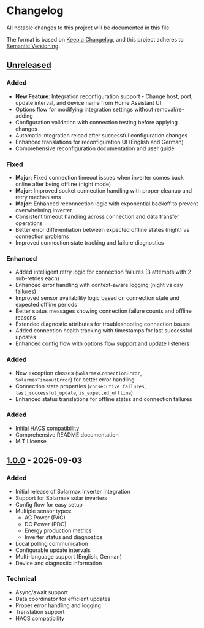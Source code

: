 # Changelog

All notable changes to this project will be documented in this file.

The format is based on [Keep a Changelog](https://keepachangelog.com/en/1.0.0/),
and this project adheres to [Semantic Versioning](https://semver.org/spec/v2.0.0.html).

## [Unreleased]

### Added
- **New Feature**: Integration reconfiguration support - Change host, port, update interval, and device name from Home Assistant UI
- Options flow for modifying integration settings without removal/re-adding
- Configuration validation with connection testing before applying changes
- Automatic integration reload after successful configuration changes
- Enhanced translations for reconfiguration UI (English and German)
- Comprehensive reconfiguration documentation and user guide

### Fixed
- **Major**: Fixed connection timeout issues when inverter comes back online after being offline (night mode)
- **Major**: Improved socket connection handling with proper cleanup and retry mechanisms
- **Major**: Enhanced reconnection logic with exponential backoff to prevent overwhelming inverter
- Consistent timeout handling across connection and data transfer operations
- Better error differentiation between expected offline states (night) vs connection problems
- Improved connection state tracking and failure diagnostics

### Enhanced
- Added intelligent retry logic for connection failures (3 attempts with 2 sub-retries each)
- Enhanced error handling with context-aware logging (night vs day failures)
- Improved sensor availability logic based on connection state and expected offline periods
- Better status messages showing connection failure counts and offline reasons
- Extended diagnostic attributes for troubleshooting connection issues
- Added connection health tracking with timestamps for last successful updates
- Enhanced config flow with options flow support and update listeners

### Added
- New exception classes (`SolarmaxConnectionError`, `SolarmaxTimeoutError`) for better error handling
- Connection state properties (`consecutive_failures`, `last_successful_update`, `is_expected_offline`)
- Enhanced status translations for offline states and connection failures

### Added
- Initial HACS compatibility
- Comprehensive README documentation
- MIT License

## [1.0.0] - 2025-09-03

### Added
- Initial release of Solarmax Inverter integration
- Support for Solarmax solar inverters
- Config flow for easy setup
- Multiple sensor types:
  - AC Power (PAC)
  - DC Power (PDC)
  - Energy production metrics
  - Inverter status and diagnostics
- Local polling communication
- Configurable update intervals
- Multi-language support (English, German)
- Device and diagnostic information

### Technical
- Async/await support
- Data coordinator for efficient updates
- Proper error handling and logging
- Translation support
- HACS compatibility

[Unreleased]: https://github.com/oschick/solarmax-ha-integration/compare/v1.0.0...HEAD
[1.0.0]: https://github.com/oschick/solarmax-ha-integration/releases/tag/v1.0.0
